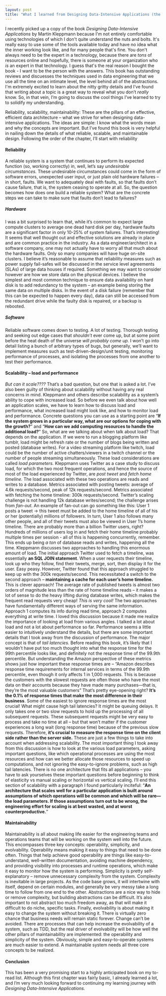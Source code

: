 ```yaml
---
layout: post
title: "What I learned from Designing Data-Intensive Applications (the book) - Part 1"
---
```


I recently picked up a copy of the book *Designing Data-Intensive Applications* by Martin Kleppmann because I'm not entirely comfortable using technologies of which I don't quite understand the nuts and bolts. It's really easy to use some of the tools available today and have no idea what the inner working look like, and for many people that's fine. You don't always need to be the expert in a technology, because there are *tons* of resources online and hopefully, there is someone at your organization who *is* an expert in that technology. I guess that's the real reason I bought the book - I want to be the person with the answers. This book has outstanding reviews and discuesses the techniques used in data engineering that we use all the time on an intimate level, the level behind all of the abstractions. I'm extremely excited to learn about the nitty gritty details and I’ve found that writing about a topic is a great way to reveal what you don’t *really* know. So, in that vein, I’m going to discuss the cool things I’ve learned to try to solidify my understanding.

Reliability, scalability, maintainability: These are the pillars of an effective, efficient data architecture – what we strive for when designing data-intensive applications. The ideas are simple: I know what the words mean and why the concepts are important. But I’ve found this book is very helpful in nailing down the details of what reliable, scalable, and maintainable design. Following the order of the chapter, I’ll start with reliability
#### Reliability
A reliable system is a system that continues to perform its expected function (so, working correctly) in, well, let’s say *undesirable circumstances.* These undesirable circumstances could come in the form of software errors, unexpected user input, or just plain old hardware failures – in short, faults. We want to adequately deal with faults, so that faults don’t cause failure, that is, the system ceasing to operate at all. So, the question becomes how does one build a reliable system? What are the concrete steps we can take to make sure that faults don’t lead to failures? 
##### Hardware
I was a bit surprised to learn that, while it’s common to expect large compute clusters to average one dead hard disk per day, hardware faults are a significant factor in only 10-25% of system failures. That’s interesting! It seems that well thought out and effective solutions are already in place and are common practice in the industry. As a data engineer/architect in a software company, one may not actually have to worry all that much about the hardware faults. Only so many companies will have huge on-site clusters. I believe it’s reasonable to assume that reliability measures such as power supply fail-safes will be discussed in the service level agreements (SLAs) of large data houses if required. Something we may want to consider however are how we store data on the physical devices. I believe the simplest and most common technique to ensure data availability on hard disk is to add redundancy to the system – an example being storing the same data on multiple disks. In the event of a disk failure (remember that this can be expected to happen every day), data can still be accessed from the redundant drive while the faulty disk is repaired, or a backup is rebooted.
##### Software
Reliable software comes down to testing. A lot of testing. Thorough testing and seeking out edge cases that *shouldn’t* ever come up, but at some point before the heat death of the universe *will probably come up.* I won’t go into detail listing a bunch of arbitrary types of bugs, but generally, we’ll want to implement measures such as test-driven-design/unit testing, monitoring performance of processes, and isolating the processes from one another to test their performance.

#### Scalability – load and performance
*But can it scale????* That’s a bad question, but one that is asked a lot. I’ve also been guilty of thinking about scalability without having any real concerns in mind. Kleppmann and others describe scalability as a system’s ability to cope with increased load. So before we even talk about how well an application scales, we have to learn how to discuss load and performance, what increased load might look like, and how to monitor load and performance. Concrete questions you can use as a starting point are “**If the system grows in a particular way, what are our options for coping with the growth?**” and “**How can we add computing resources to handle the additional load?**”
So, what are we talking about when talk about load? That depends on the application. If we were to run a blogging platform like tumblr, load might be refresh rate or the number of blogs being written and posted (database writes). For a video streaming platform like twitch, load could be the number of active chatters/viewers in a twitch channel or the number of people streaming simultaneously. These load considerations are called *load parameters.* Kleppmann uses Twitter as a case study to discuss load, for which the two most frequent operations, and hence the source of most of the load experienced by Twitter, are *post tweet* and *fetch home timeline.* The load associated with these two operations are reads and writes to a database. Metrics associated with posting tweets: average of 4.6k requests/second, peak of 12k requests/second. Metrics associated with fetching the home timeline: 300k requests/second. Twitter’s scaling challenge is not handling 12k database writes/second; the challenge arises from *fan-out.* An example of fan-out can go something like this: User 1 posts a tweet -> this tweet must be added to the home timeline of all of his or her (potentially) millions of followers. In turn, User 1 also follows many other people, and all of their tweets must also be viewed in User 1’s home timeline. There are probably more than a billion Twitter users, right? Hundreds of millions of users log in and fetch their home timeline probably multiple times per session - all of this is happening concurrently, remember. This ends up being *a ton* of database reads and writes, happening all the time. Kleppmann discusses two approaches to handling this enormous amount of load. The initial approach Twitter used to fetch a timeline, was essentially **an SQL JOIN statement**. When a user requests their timeline, look up who they follow, find their tweets, merge, sort, then display it for the user. Easy peasy. However, Twitter found that this approach struggled to keep up with the 300k requests/second. This necessitated a switch to the second approach – **maintaining a cache for each user’s home timeline.**  This is clever approach! The average rate of published tweets is almost two orders of magnitude less than the rate of home timeline reads – it makes a lot of sense to do the heavy lifting during database writes, which makes the frequent read requests very cheap! *This is very cool!* The two approaches have fundamentally different ways of serving the same information. Approach 1 computes its info during read time, approach 2 computes everything at write time. I loved this discussion because it made me realize the importance of looking at load from various angles.
I talked a lot about load and not a lot about performance so far. Performance seems a little easier to intuitively understand the details, but there are some important details that I took away from the discussion of performance. The major concept is that of *tail latencies.* Before reading this book, it’s likely that I wouldn’t have put too much thought into what the response time for the 99th percentile looks like, and definitely not the response time of the 99.9th percentile. But understanding the Amazon perspective of these metrics shows just how important these response times are – “Amazon describes response time requirements for internal services in terms of the 99.9th percentile, even though it only affects 1 in 1,000 requests. This is because the customers with the slowest requests are often those who have the most data on their accounts because they have made many purchases—that is, they’re the most valuable customers” That’s pretty eye-opening right? **It’s the 0.1% of response times that make the most difference in their business**. Some of the easiest to ignore response times are the most crucial! 
What might cause high tail latencies? It might be queuing delays. It only takes one or two slow requests to hold up the processing of all subsequent requests. These subsequent requests might be very easy to process and take no time at all – but that won’t matter if the customer experiences a long wait (long response time) because of the previous slow requests. Therefore, **it’s crucial to measure the response time on the client side rather than the server side.**
These are just a few things to take into account when addressing scalability. The most important thing I took away from this discussion is how to look at the various load parameters, asking important questions, like which operational processes are using the most resources and how can we better allocate those resources to speed up computations, and not ignoring the easy-to-ignore problems, such as high tail latencies. There is no one architecture that fits all applications – you have to ask yourselves these important questions before beginning to think of elasticity vs manual scaling or horizontal vs vertical scaling. I’ll end this section of scalability with a paragraph I found particularly inciteful: “**An architecture that scales well for a particular application is built around assumptions of which operations will be common and which will be rare—the load parameters. If those assumptions turn out to be wrong, the engineering effort for scaling is at best wasted, and at worst counterproductive.**”

#### Maintainability 
Maintainability is all about making life easier for the engineering teams and operations teams that will be working on the system well into the future. This encompasses three key concepts: operability, simplicity, and evolvability. Operability means making it easy to things that need to be done often. Things that help achieve good operability are things like easy-to-understand, well-written documentation, avoiding machine dependency, and providing visibility into processes and runtime operations, which make it easy to monitor how the system is performing. Simplicity is pretty self-explanatory – remove unnecessary complexity from the system. Complexity is inevitable in large projects. As the code base grows, it will intertwine with itself, depend on certain modules, and generally be very messy take a long time to follow from one end to the other. Abstractions are a nice way to hide or remove complexity, but building abstractions can be difficult. It’s also important to not abstract too much freedom away, as that will make it difficult to do niche, specific tasks. Finally, evolvability is about making it easy to change the system without breaking it. There is virtually zero chance that business needs will remain static forever. Change can’t be avoided. There are processes that can help increase the evolvability of a system, such as TDD, but the real driver of evolvability will be how well the other pillars of maintainability are implemented: the operability and simplicity of the system. Obviously, simple and easy-to-operate systems are much easier to extend. A maintainable system needs all three core concepts to be realized. 
#### Conclusion
This has been a very promising start to a highly anticipated book on my to-read list. Although this first chapter was fairly basic, I already learned a lot, and I’m very much looking forward to continuing my learning journey with *Designing Data-Intensive Applications.*
